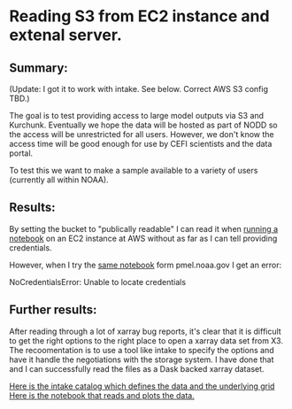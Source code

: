 # Reading S3 from EC2 instance and extenal server.

## Summary:

(Update: I got it to work with intake. See below. Correct AWS S3 config TBD.)

The goal is to test providing access to large model outputs via S3 and Kurchunk. Eventually we hope the data will be hosted as part of NODD so the access will be unrestricted for all users. However, we don't know the access time will be good enough for use by CEFI scientists and the data portal.

To test this we want to make a sample available to a variety of users (currently all within NOAA).

## Results:

By setting the bucket to "publically readable" I can read it when [running a notebook](https://github.com/NOAA-PMEL/GoA_xpublish/blob/main/read_s3/read_goa_kerchunk-s3.ipynb) on an EC2 instance at AWS without as far as I can tell providing credentials.

However, when I try the [same notebook](https://github.com/NOAA-PMEL/GoA_xpublish/blob/main/read_s3/read_goa_kerchunk-s3_from_pmel.ipynb) form pmel.noaa.gov I get an error:

NoCredentialsError: Unable to locate credentials

## Further results:

After reading through a lot of xarray bug reports, it's clear that it is difficult to get the right options to the right place to open a xarray data set from X3. The recoomentation is to use a tool like intake to specify the options and have it handle the negotiations with the storage system. I have done that and I can successfully read the files as a Dask backed xarray dataset.

[Here is the intake catalog which defines the data and the underlying grid](catalog.yml)
[Here is the notebook that reads and plots the data.](nb.ipynb)
